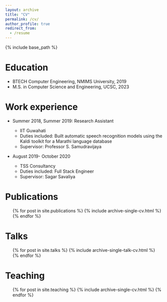 ```yaml
---
layout: archive
title: "CV"
permalink: /cv/
author_profile: true
redirect_from:
  - /resume
---
```


{% include base_path %}

Education
======
* BTECH Computer Engineering, NMIMS University, 2019
* M.S. in Computer Science and Engineering, UCSC, 2023

Work experience
======
* Summer 2018, Summer 2019: Research Assistant
  * IIT Guwahati
  * Duties included: Built automatic speech recognition models using the Kaldi toolkit for a Marathi language database
  * Supervisor: Professor S. Samudravijaya

* August 2019- October 2020
  * TSS Consultancy
  * Duties included: Full Stack Engineer
  * Supervisor: Sagar Savaliya

Publications
======
  <ul>{% for post in site.publications %}
    {% include archive-single-cv.html %}
  {% endfor %}</ul>
  
Talks
======
  <ul>{% for post in site.talks %}
    {% include archive-single-talk-cv.html %}
  {% endfor %}</ul>
  
Teaching
======
  <ul>{% for post in site.teaching %}
    {% include archive-single-cv.html %}
  {% endfor %}</ul>
  
